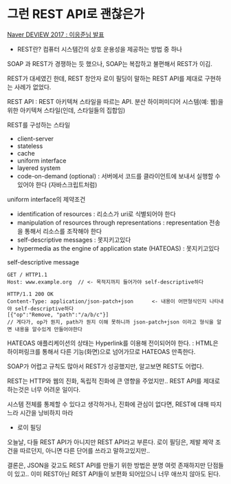 # 그런 REST API로 괜찮은가

[Naver DEVIEW 2017 : 이응준님 발표](https://tv.naver.com/v/2292653)

- REST란?
컴퓨터 시스템간의 상호 운용성을 제공하는 방법 중 하나

SOAP 과 REST가 경쟁하는 듯 했으나, SOAP는 복잡하고 불편해서 REST가 이김.

REST가 대세였긴 한데, REST 창안자 로이 필딩이 말하는 REST API를 제대로 구현하는 사례가 없었다.

REST API : REST 아키텍쳐 스타일을 따르는 API.
분산 하이퍼미디어 시스템(예: 웹)을 위한 아키텍쳐 스타일(인데, 스타일들의 집합임)

REST를 구성하는 스타일
- client-server
- stateless
- cache
- uniform interface
- layered system
- code-on-demand (optional) : 서버에서 코드를 클라이언트에 보내서 실행할 수 있어야 한다 (자바스크립트처럼)

uniform interface의 제약조건
- identification of resources : 리소스가 uri로 식별되어야 한다
- manipulation of resources through representations : representation 전송을 통해서 리소스를 조작해야 한다
- self-descriptive messages : 못지키고있다
- hypermedia as the engine of application state (HATEOAS) : 못지키고있다

self-descriptive message
```
GET / HTTP1.1
Host: www.example.org  // <- 목적지까지 들어가야 self-descriptive하다
```
```
HTTP/1.1 200 OK
Content-Type: application/json-patch+json      <- 내용이 어떤형식인지 나타내야 self-descriptive하다
[{"op":"Remove, "path":"/a/b/c"}]
// 게다가, op가 뭔지, path가 뭔지 이해 못하니까 json-patch+json 이라고 형식을 알면 내용을 알수있게 만들어야한다
```

HATEOAS
애플리케이션의 상태는 Hyperlink를 이용해 전이되어야 한다.
: HTML은 하이퍼링크를 통해서 다른 기능(화면)으로 넘어가므로 HATEOAS 만족한다.

SOAP가 어렵고 규칙도 많아서 REST가 성공했지만, 알고보면 REST도 어렵다.

REST는 HTTP와 웹의 진화, 독립적 진화에 큰 영향을 주었지만..
REST API를 제대로 하는것은 너무 어려운 일이다.

시스템 전체를 통제할 수 있다고 생각하거나, 진화에 관심이 없다면, REST에 대해 따지느라 시간을 낭비하지 마라
- 로이 필딩


오늘날, 다들 REST API가 아니지만 REST API라고 부른다.
로이 필딩은, 제발 제약 조건을 따르던지, 아니면 다른 단어를 쓰라고 말하고있지만..


결론은, JSON을 갖고도 REST API를 만들기 위한 방법은 분명 여럿 존재하지만 단점들이 있고..
이미 REST아닌 REST API들이 보편화 되어있으니 너무 애쓰지 않아도 된다.

<!--stackedit_data:
eyJoaXN0b3J5IjpbLTgzMzM0MTA1NCwtMjgwMDUxODkyXX0=
-->